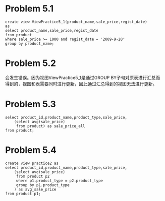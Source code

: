 # Problem 5.1

~~~
create view ViewPractice5_1(product_name,sale_price,regist_date)
as
select product_name,sale_price,regist_date
from product
where sale_price >= 1000 and regist_date = '2009-9-20'
group by product_name;
~~~~

# Problem 5.2

会发生错误。因为视图ViewPractice5_1是通过GROUP BY子句对原表进行汇总而得到的，视图和表需要同时进行更新，因此通过汇总得到的视图无法进行更新。


# Problem 5.3
~~~
select product_id,product_name,product_type,sale_price,
	(select avg(sale_price)
	 from product) as sale_price_all
from product;
~~~


# Problem 5.4
~~~
create view practice2 as
select product_id,product_name,product_type,sale_price,
	(select avg(sale_price)
	 from product p2
	 where p1.product_type = p2.product_type
     group by p1.product_type
    ) as avg_sale_price
from product p1;
~~~
